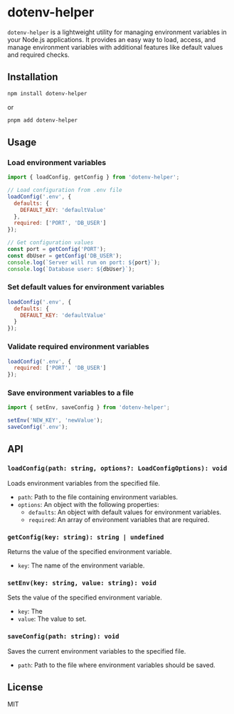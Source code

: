 # dotenv-helper

`dotenv-helper` is a lightweight utility for managing environment variables in your Node.js applications. It provides an easy way to load, access, and manage environment variables with additional features like default values and required checks.

## Installation

```sh
npm install dotenv-helper
```

or

```sh
pnpm add dotenv-helper
```

## Usage

### Load environment variables

```js
import { loadConfig, getConfig } from 'dotenv-helper';

// Load configuration from .env file
loadConfig('.env', {
  defaults: {
    DEFAULT_KEY: 'defaultValue'
  },
  required: ['PORT', 'DB_USER']
});

// Get configuration values
const port = getConfig('PORT');
const dbUser = getConfig('DB_USER');
console.log(`Server will run on port: ${port}`);
console.log(`Database user: ${dbUser}`);
```

### Set default values for environment variables

```js
loadConfig('.env', {
  defaults: {
    DEFAULT_KEY: 'defaultValue'
  }
});
```

### Validate required environment variables

```js
loadConfig('.env', {
  required: ['PORT', 'DB_USER']
});
```

### Save environment variables to a file

```js
import { setEnv, saveConfig } from 'dotenv-helper';

setEnv('NEW_KEY', 'newValue');
saveConfig('.env');
```

## API

### `loadConfig(path: string, options?: LoadConfigOptions): void`

Loads environment variables from the specified file.

- `path`: Path to the file containing environment variables.
- `options`: An object with the following properties:
  - `defaults`: An object with default values for environment variables.
  - `required`: An array of environment variables that are required.

### `getConfig(key: string): string | undefined`

Returns the value of the specified environment variable.

- `key`: The name of the environment variable.

### `setEnv(key: string, value: string): void`

Sets the value of the specified environment variable.

- `key`: The
- `value`: The value to set.

### `saveConfig(path: string): void`

Saves the current environment variables to the specified file.

- `path`: Path to the file where environment variables should be saved.

## License

MIT